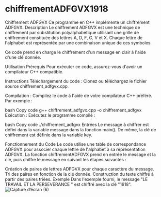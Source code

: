 # chiffrementADFGVX1918
Chiffrement ADFGVX
Ce programme en C++ implémente un chiffrement ADFGVX.
Description
Le chiffrement ADFGVX est une technique de chiffrement par substitution polyalphabétique utilisant une grille de chiffrement constituée des lettres A, D, F, G, V et X. Chaque lettre de l'alphabet est représentée par une combinaison unique de ces symboles.

Ce code prend en charge le chiffrement d'un message en clair à l'aide d'une clé donnée.

Utilisation
Prérequis
Pour exécuter ce code, assurez-vous d'avoir un compilateur C++ compatible.

Instructions
Téléchargement du code : Clonez ou téléchargez le fichier source chiffrement_adfgvx.cpp.

Compilation : Compilez le code à l'aide de votre compilateur C++ préféré. Par exemple :

bash
Copy code
g++ chiffrement_adfgvx.cpp -o chiffrement_adfgvx
Exécution : Exécutez le programme compilé :

bash
Copy code
./chiffrement_adfgvx
Entrées
Le message à chiffrer est défini dans la variable message dans la fonction main(). De même, la clé de chiffrement est définie dans la variable key.

Fonctionnement du Code
Le code utilise une table de correspondance ADFGVX pour associer chaque lettre de l'alphabet à sa représentation ADFGVX. La fonction chiffrementADFGVX prend en entrée le message et la clé, puis chiffre le message en suivant les étapes suivantes :

Création de paires de lettres ADFGVX pour chaque caractère du message.
Tri des paires en fonction de la clé donnée.
Construction du texte chiffré à partir des paires triées.
Exemple
Dans l'exemple fourni, le message "LE TRAVAIL ET LA PERSEVERANCE " est chiffré avec la clé "1918".
![Capture d’écran (6)](https://github.com/Moudjasath/chiffrementADFGVX1918/assets/140810316/7a55920c-ab6a-4c43-aa76-b9de62180b48)
